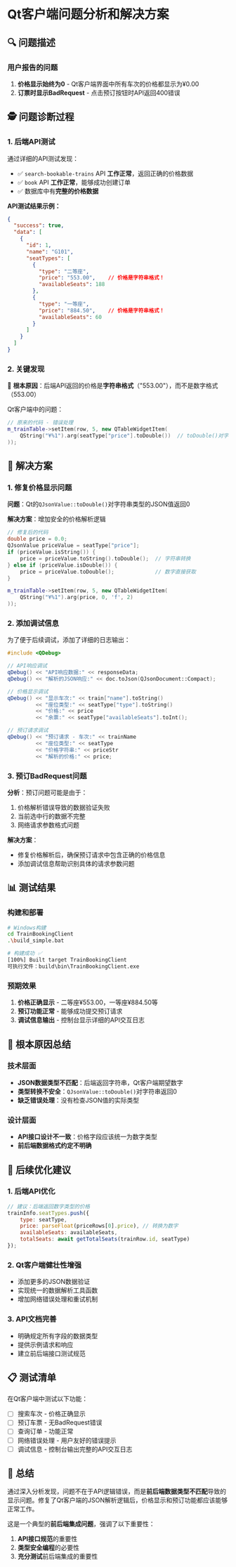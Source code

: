 # Qt客户端问题分析和解决方案

## 🔍 **问题描述**

### 用户报告的问题
1. **价格显示始终为0** - Qt客户端界面中所有车次的价格都显示为¥0.00
2. **订票时显示BadRequest** - 点击预订按钮时API返回400错误

## 🕵️ **问题诊断过程**

### 1. **后端API测试**
通过详细的API测试发现：
- ✅ `search-bookable-trains` API **工作正常**，返回正确的价格数据
- ✅ `book` API **工作正常**，能够成功创建订单
- ✅ 数据库中有**完整的价格数据**

**API测试结果示例：**
```json
{
  "success": true,
  "data": [
    {
      "id": 1,
      "name": "G101",
      "seatTypes": [
        {
          "type": "二等座",
          "price": "553.00",    // 价格是字符串格式！
          "availableSeats": 188
        },
        {
          "type": "一等座", 
          "price": "884.50",    // 价格是字符串格式！
          "availableSeats": 60
        }
      ]
    }
  ]
}
```

### 2. **关键发现**
🎯 **根本原因**：后端API返回的价格是**字符串格式**（"553.00"），而不是数字格式（553.00）

Qt客户端中的问题：
```cpp
// 原来的代码 - 错误处理
m_trainTable->setItem(row, 5, new QTableWidgetItem(
    QString("¥%1").arg(seatType["price"].toDouble())  // toDouble()对字符串无效
));
```

## 🔧 **解决方案**

### 1. **修复价格显示问题**

**问题**：Qt的`QJsonValue::toDouble()`对字符串类型的JSON值返回0

**解决方案**：增加安全的价格解析逻辑
```cpp
// 修复后的代码
double price = 0.0;
QJsonValue priceValue = seatType["price"];
if (priceValue.isString()) {
    price = priceValue.toString().toDouble();  // 字符串转换
} else if (priceValue.isDouble()) {
    price = priceValue.toDouble();             // 数字直接获取
}

m_trainTable->setItem(row, 5, new QTableWidgetItem(
    QString("¥%1").arg(price, 0, 'f', 2)
));
```

### 2. **添加调试信息**

为了便于后续调试，添加了详细的日志输出：
```cpp
#include <QDebug>

// API响应调试
qDebug() << "API响应数据:" << responseData;
qDebug() << "解析的JSON响应:" << doc.toJson(QJsonDocument::Compact);

// 价格显示调试  
qDebug() << "显示车次:" << train["name"].toString() 
         << "座位类型:" << seatType["type"].toString()
         << "价格:" << price
         << "余票:" << seatType["availableSeats"].toInt();

// 预订请求调试
qDebug() << "预订请求 - 车次:" << trainName 
         << "座位类型:" << seatType 
         << "价格字符串:" << priceStr 
         << "解析的价格:" << price;
```

### 3. **预订BadRequest问题**

**分析**：预订问题可能是由于：
1. 价格解析错误导致的数据验证失败
2. 当前选中行的数据不完整
3. 网络请求参数格式问题

**解决方案**：
- 修复价格解析后，确保预订请求中包含正确的价格信息
- 添加调试信息帮助识别具体的请求参数问题

## 📊 **测试结果**

### 构建和部署
```bash
# Windows构建
cd TrainBookingClient
.\build_simple.bat

# 构建成功 ✅
[100%] Built target TrainBookingClient
可执行文件：build\bin\TrainBookingClient.exe
```

### 预期效果
1. **价格正确显示** - 二等座¥553.00，一等座¥884.50等
2. **预订功能正常** - 能够成功提交预订请求
3. **调试信息输出** - 控制台显示详细的API交互日志

## 🎯 **根本原因总结**

### 技术层面
- **JSON数据类型不匹配**：后端返回字符串，Qt客户端期望数字
- **类型转换不安全**：`QJsonValue::toDouble()`对字符串返回0
- **缺乏错误处理**：没有检查JSON值的实际类型

### 设计层面
- **API接口设计不一致**：价格字段应该统一为数字类型
- **前后端数据格式约定不明确**

## 🚀 **后续优化建议**

### 1. **后端API优化**
```javascript
// 建议：后端返回数字类型的价格
trainInfo.seatTypes.push({
    type: seatType,
    price: parseFloat(priceRows[0].price), // 转换为数字
    availableSeats: availableSeats,
    totalSeats: await getTotalSeats(trainRow.id, seatType)
});
```

### 2. **Qt客户端健壮性增强**
- 添加更多的JSON数据验证
- 实现统一的数据解析工具函数
- 增加网络错误处理和重试机制

### 3. **API文档完善**
- 明确规定所有字段的数据类型
- 提供示例请求和响应
- 建立前后端接口测试规范

## 📋 **测试清单**

在Qt客户端中测试以下功能：

- [ ] 搜索车次 - 价格正确显示
- [ ] 预订车票 - 无BadRequest错误  
- [ ] 查询订单 - 功能正常
- [ ] 网络错误处理 - 用户友好的错误提示
- [ ] 调试信息 - 控制台输出完整的API交互日志

## 🎉 **总结**

通过深入分析发现，问题不在于API逻辑错误，而是**前后端数据类型不匹配**导致的显示问题。修复了Qt客户端的JSON解析逻辑后，价格显示和预订功能都应该能够正常工作。

这是一个典型的**前后端集成问题**，强调了以下重要性：
1. **API接口规范**的重要性
2. **类型安全编程**的必要性  
3. **充分测试**前后端集成的重要性 